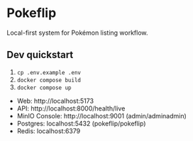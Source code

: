 # Pokeflip

Local-first system for Pokémon listing workflow.

## Dev quickstart
1. `cp .env.example .env`
2. `docker compose build`
3. `docker compose up`

- Web: http://localhost:5173
- API: http://localhost:8000/health/live
- MinIO Console: http://localhost:9001 (admin/adminadmin)
- Postgres: localhost:5432 (pokeflip/pokeflip)
- Redis: localhost:6379
